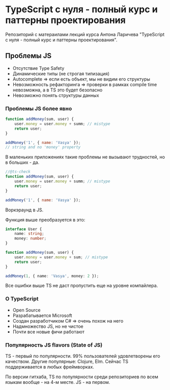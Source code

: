 # TypeScript с нуля - полный курс и паттерны проектирования

Репозиторий с матераилами лекций курса Антона Ларичева "TypeScript с нуля - полный курс и паттерны проектирования".

## Проблемы JS

* Отсутствие Type Safety
* Динамические типы (не строгая типизация)
* Autocomplete => если есть объект, мы не видим его структуры
* Невозможность рефакторинга => проверки в рамках compile time невозможна, а в TS это будет безопасно
* Невозможно понять структуры данных

### Проблемы JS более явно

```javascript
function addMoney(sum, user) {
    user.money = user.money + summ; // mistype
    return user;
}

addMoney('1', { name: 'Vasya' });
// string and no 'money' property
```

В маленьких приложениях такие проблемы не вызывают трудностей, но в больших - да.

```javascript
//@ts-check
function addMoney(sum, user) {
    user.money = user.money + summ; // mistype
    return user;
}

addMoney('1', { name: 'Vasya' });
```

Воркэраунд в JS.

Функция выше преобразуется в это:

```typescript
interface User {
    name: string;
    money: number;
}

function addMoney(sum, user) {
    user.money = user.money + sum; // mistype
    return user;
}

addMoney(1, { name: 'Vasya', money: 2 });
```

Все ошибки выше TS не даст пропустить еще на уровне компайлера.

### О TypeScript

* Open Source
* Разрабатывается Microsoft
* Создан разработчиком C# => очень похож на него
* Надмножество JS, но не чистое
* Почти все новые фичи работают 

### Популярность JS flavors (State of JS)

TS - первый по популярности. 99% пользователей удовлетворены его качеством. Другие популярные: Clojure, Elm. Сейчас TS поддерживается в любых фреймворках.

По версии гитхаба, TS по популярности среди репозиториев по всем языкам вообще - на 4-м месте. JS - на первом.

